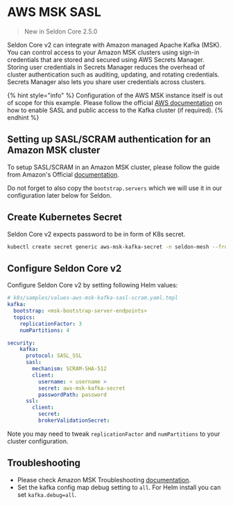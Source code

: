 # AWS MSK SASL

> New in Seldon Core 2.5.0

Seldon Core v2 can integrate with Amazon managed Apache Kafka (MSK). You can control access to your Amazon MSK clusters using sign-in credentials that are stored and secured using AWS Secrets Manager. Storing user credentials in Secrets Manager reduces the overhead of cluster authentication such as auditing, updating, and rotating credentials. Secrets Manager also lets you share user credentials across clusters.

{% hint style="info" %}
Configuration of the AWS MSK instance itself is out of scope for this example.
Please follow the official [AWS documentation](https://docs.aws.amazon.com/msk/latest/developerguide/what-is-msk.html) on how to enable SASL and public access to the Kafka cluster (if required).
{% endhint %}

## Setting up SASL/SCRAM authentication for an Amazon MSK cluster

To setup SASL/SCRAM in an Amazon MSK cluster, please follow the guide from Amazon's Official [documentation](https://docs.aws.amazon.com/msk/latest/developerguide/msk-password.html#msk-password-tutorial).

Do not forget to also copy the `bootstrap.servers` which we will use it in our configuration later below for Seldon.

## Create Kubernetes Secret

Seldon Core v2 expects password to be in form of K8s secret.

```bash
kubectl create secret generic aws-msk-kafka-secret -n seldon-mesh --from-literal password="<MSK SASL Password>"
```

## Configure Seldon Core v2

Configure Seldon Core v2 by setting following Helm values:

```yaml
# k8s/samples/values-aws-msk-kafka-sasl-scram.yaml.tmpl
kafka:
  bootstrap: <msk-bootstrap-server-endpoints>
  topics:
    replicationFactor: 3
    numPartitions: 4

security:
    kafka:
      protocol: SASL_SSL
      sasl:
        mechanism: SCRAM-SHA-512
        client:
          username: < username >
          secret: aws-msk-kafka-secret
          passwordPath: password
      ssl:
        client:
          secret:
          brokerValidationSecret:
```

Note you may need to tweak `replicationFactor` and `numPartitions` to your cluster configuration.

## Troubleshooting

- Please check Amazon MSK Troubleshooting [documentation](https://docs.aws.amazon.com/msk/latest/developerguide/troubleshooting.html).
- Set the kafka config map debug setting to `all`. For Helm install you can set `kafka.debug=all`.
